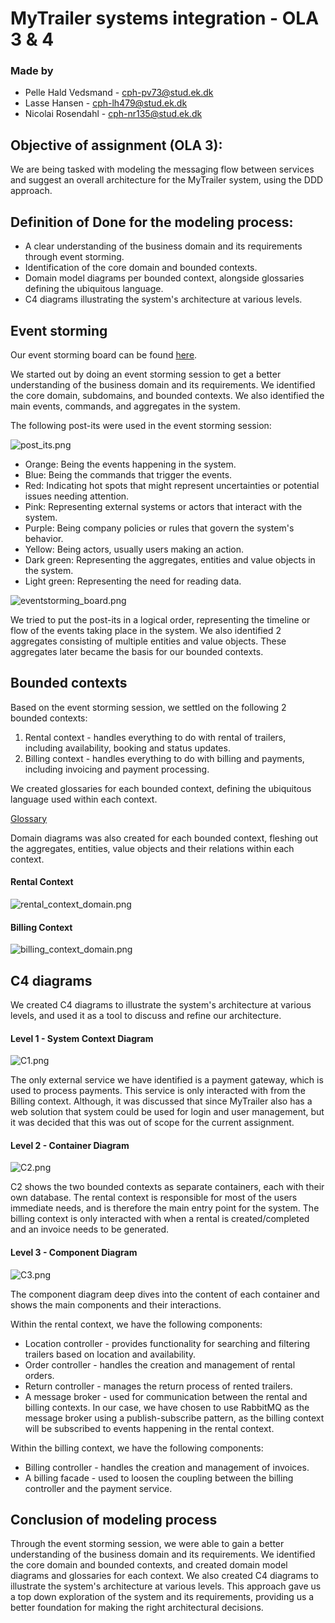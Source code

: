 # MyTrailer systems integration - OLA 3 & 4

### Made by

- Pelle Hald Vedsmand - cph-pv73@stud.ek.dk
- Lasse Hansen - cph-lh479@stud.ek.dk
- Nicolai Rosendahl - cph-nr135@stud.ek.dk

## Objective of assignment (OLA 3):

We are being tasked with modeling the messaging flow between services and suggest an overall architecture for the MyTrailer system, using the DDD approach.

## Definition of Done for the modeling process:
- A clear understanding of the business domain and its requirements through event storming.
- Identification of the core domain and bounded contexts.
- Domain model diagrams per bounded context, alongside glossaries defining the ubiquitous language.
- C4 diagrams illustrating the system's architecture at various levels.

## Event storming
Our event storming board can be found [here](https://miro.com/app/board/uXjVJFl0CZ0=/).

We started out by doing an event storming session to get a better understanding of the business domain and its requirements. We identified the core domain, subdomains, and bounded contexts. We also identified the main events, commands, and aggregates in the system.

The following post-its were used in the event storming session:

![post_its.png](documentation/eventstorming/post_its.png)

- Orange: Being the events happening in the system.
- Blue: Being the commands that trigger the events.
- Red: Indicating hot spots that might represent uncertainties or potential issues needing attention.
- Pink: Representing external systems or actors that interact with the system.
- Purple: Being company policies or rules that govern the system's behavior.
- Yellow: Being actors, usually users making an action.
- Dark green: Representing the aggregates, entities and value objects in the system.
- Light green: Representing the need for reading data.

![eventstorming_board.png](documentation/eventstorming/eventstorming_board.png)

We tried to put the post-its in a logical order, representing the timeline or flow of the events taking place in the system. We also identified 2 aggregates consisting of multiple entities and value objects. These aggregates later became the basis for our bounded contexts.

## Bounded contexts
Based on the event storming session, we settled on the following 2 bounded contexts:
1. Rental context - handles everything to do with rental of trailers, including availability, booking and status updates.
2. Billing context - handles everything to do with billing and payments, including invoicing and payment processing.

We created glossaries for each bounded context, defining the ubiquitous language used within each context.

[Glossary](documentation/bounded_contexts/MyTrailer%20glossaries.docx)

Domain diagrams was also created for each bounded context, fleshing out the aggregates, entities, value objects and their relations within each context.

#### Rental Context

![rental_context_domain.png](documentation/bounded_contexts/rental_context_domain.png)

#### Billing Context

![billing_context_domain.png](documentation/bounded_contexts/billing_context_domain.png)

## C4 diagrams

We created C4 diagrams to illustrate the system's architecture at various levels, and used it as a tool to discuss and refine our architecture.

#### Level 1 - System Context Diagram

![C1.png](documentation/system_architecture/C1.png)

The only external service we have identified is a payment gateway, which is used to process payments. This service is only interacted with from the Billing context. Although, it was discussed that since MyTrailer also has a web solution that system could be used for login and user management, but it was decided that this was out of scope for the current assignment.

#### Level 2 - Container Diagram

![C2.png](documentation/system_architecture/C2.png)

C2 shows the two bounded contexts as separate containers, each with their own database. The rental context is responsible for most of the users immediate needs, and is therefore the main entry point for the system. The billing context is only interacted with when a rental is created/completed and an invoice needs to be generated.

#### Level 3 - Component Diagram

![C3.png](documentation/system_architecture/C3.png)

The component diagram deep dives into the content of each container and shows the main components and their interactions. 

Within the rental context, we have the following components:
- Location controller - provides functionality for searching and filtering trailers based on location and availability.
- Order controller - handles the creation and management of rental orders.
- Return controller - manages the return process of rented trailers.
- A message broker - used for communication between the rental and billing contexts. In our case, we have chosen to use RabbitMQ as the message broker using a publish-subscribe pattern, as the billing context will be subscribed to events happening in the rental context.

Within the billing context, we have the following components:
- Billing controller - handles the creation and management of invoices.
- A billing facade - used to loosen the coupling between the billing controller and the payment service.

## Conclusion of modeling process

Through the event storming session, we were able to gain a better understanding of the business domain and its requirements. We identified the core domain and bounded contexts, and created domain model diagrams and glossaries for each context. We also created C4 diagrams to illustrate the system's architecture at various levels. This approach gave us a top down exploration of the system and its requirements, providing us a better foundation for making the right architectural decisions.